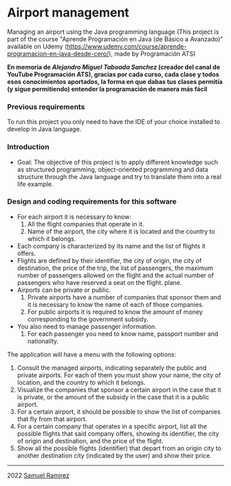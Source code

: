 # Airport management
 
Managing an airport using the Java programming language (This project is part of the course "Aprende Programación en Java (de Básico a Avanzado)" available on Udemy (https://www.udemy.com/course/aprende-programacion-en-java-desde-cero/), made by Programación ATS)

**En memoria de _Alejandro Miguel Taboada Sanchez_ (creador del canal de YouTube Programación ATS), gracias por cada curso, cada clase y todos esos conocimientos aportados, la forma en que dabas tus clases permitía (y sigue permitiendo) entender la programación de manera más fácil**
 
### Previous requirements
To run this project you only need to have the IDE of your choice installed to develop in Java language.
 
### Introduction
* Goal: The objective of this project is to apply different knowledge such as structured programming, object-oriented programming and data structure through the Java language and try to translate them into a real life example.

### Design and coding requirements for this software
* For each airport it is necessary to know:
    1. All the flight companies that operate in it.
    2. Name of the airport, the city where it is located and the country to which it belongs.
* Each company is characterized by its name and the list of flights it offers.
* Flights are defined by their identifier, the city of origin, the city of destination, the price of the trip, the list of passengers, the maximum number of passengers allowed on the flight and the actual number of passengers who have reserved a seat on the flight. plane.
* Airports can be private or public.
    1. Private airports have a number of companies that sponsor them and it is necessary to know the name of each of those companies.
    2. For public airports it is required to know the amount of money corresponding to the government subsidy.
* You also need to manage passenger information.
    1. For each passenger you need to know name, passport number and nationality.

The application will have a menu with the following options:
1. Consult the managed airports, indicating separately the public and private airports. For each of them you must show your name, the city of location, and the country to which it belongs.
2. Visualize the companies that sponsor a certain airport in the case that it is private, or the amount of the subsidy in the case that it is a public airport.
3. For a certain airport, it should be possible to show the list of companies that fly from that airport.
4. For a certain company that operates in a specific airport, list all the possible flights that said company offers, showing its identifier, the city of origin and destination, and the price of the flight.
5. Show all the possible flights (identifier) that depart from an origin city to another destination city (indicated by the user) and show their price.

***

2022 [Samuel Ramirez](https://github.com/Samvel24/)
